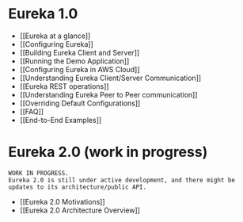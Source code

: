 # Eureka 1.0
* [[Eureka at a glance]]
* [[Configuring Eureka]]
* [[Building Eureka Client and Server]]
* [[Running the Demo Application]]
* [[Configuring Eureka in AWS Cloud]]
* [[Understanding Eureka Client/Server Communication]]
* [[Eureka REST operations]]
* [[Understanding Eureka Peer to Peer communication]]
* [[Overriding Default Configurations]]
* [[FAQ]]
* [[End-to-End Examples]]

# Eureka 2.0 (work in progress)

```
WORK IN PROGRESS.
Eureka 2.0 is still under active development, and there might be 
updates to its architecture/public API.
```
* [[Eureka 2.0 Motivations]]
* [[Eureka 2.0 Architecture Overview]]